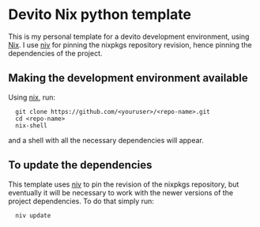 # Devito Nix python template

This is my personal template for a devito development environment, using [Nix](https://nixos.org/). I use [niv](https://github.com/nmattia/niv) for pinning the nixpkgs repository revision, hence pinning the dependencies of the project.

## Making the development environment available

Using [nix](nixos.org), run:

```shell
  git clone https://github.com/<youruser>/<repo-name>.git
  cd <repo-name>
  nix-shell
```

and a shell with all the necessary dependencies will appear.

## To update the dependencies

This template uses [niv](https://github.com/nmattia/niv) to pin the revision of the nixpkgs repository, but eventually it will be necessary to work with the newer versions of the project dependencies. To do that simply run:

```shell
  niv update
```
